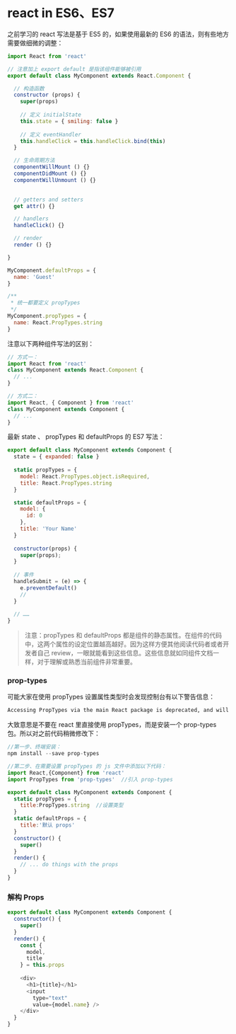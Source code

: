 # react in ES6、ES7
之前学习的 react 写法是基于 ES5 的，如果使用最新的 ES6 的语法，则有些地方需要做细微的调整：

``` js
import React from 'react'

// 注意加上 export default 是指该组件能够被引用
export default class MyComponent extends React.Component {

  // 构造函数
  constructor (props) {
    super(props)
    
    // 定义 initialState
    this.state = { smiling: false }
    
    // 定义 eventHandler
    this.handleClick = this.handleClick.bind(this)
  }

  // 生命周期方法
  componentWillMount () {}
  componentDidMount () {}
  componentWillUnmount () {}
  

  // getters and setters
  get attr() {}

  // handlers
  handleClick() {}

  // render
  render () {}

}

MyComponent.defaultProps = {
  name: 'Guest'
}

/**
 * 统一都要定义 propTypes
 */
MyComponent.propTypes = {
  name: React.PropTypes.string
}
```

注意以下两种组件写法的区别：

``` js
// 方式一：
import React from 'react'
class MyComponent extends React.Component {
  // ...
}

// 方式二：
import React, { Component } from 'react'
class MyComponent extends Component {
  // ...
}
```

最新 state 、 propTypes 和 defaultProps 的 ES7 写法：

``` js
export default class MyComponent extends Component {
  state = { expanded: false }
    
  static propTypes = {
    model: React.PropTypes.object.isRequired,
    title: React.PropTypes.string
  }

  static defaultProps = {
    model: {
      id: 0
    },
    title: 'Your Name'
  }
  
  constructor(props) {
    super(props);
  }
  
  // 事件
  handleSubmit = (e) => {
    e.preventDefault()
    //
  }
  
  // ……
}
```

> 注意：propTypes 和 defaultProps 都是组件的静态属性。在组件的代码中，这两个属性的设定位置越高越好。因为这样方便其他阅读代码者或者开发者自己 review，一眼就能看到这些信息。这些信息就如同组件文档一样，对于理解或熟悉当前组件非常重要。

### prop-types
可能大家在使用 propTypes 设置属性类型时会发现控制台有以下警告信息：

``` bash
Accessing PropTypes via the main React package is deprecated, and will be removed in  React v16.0. Use the latest available v15.* prop-types package from npm instead.
```

大致意思是不要在 react 里直接使用 propTypes，而是安装一个 prop-types 包。所以对之前代码稍微修改下：

``` js
//第一步、终端安装：
npm install --save prop-types

//第二步、在需要设置 propTypes 的 js 文件中添加以下代码：
import React,{Component} from 'react'
import PropTypes from 'prop-types'  //引入 prop-types

export default class MyComponent extends Component {
  static propTypes = {
    title:PropTypes.string  //设置类型
  }
  static defaultProps = {
    title:'默认 props'
  }
  constructor() {
    super()
  }
  render() {
    // ... do things with the props
  }
}
```

### 解构 Props
``` js
export default class MyComponent extends Component {
  constructor() {
    super()
  }
  render() {
    const {
      model,
      title
    } = this.props
    
    <div>
      <h1>{title}</h1>
      <input
        type="text"
        value={model.name} />
    </div>
  }
}
```